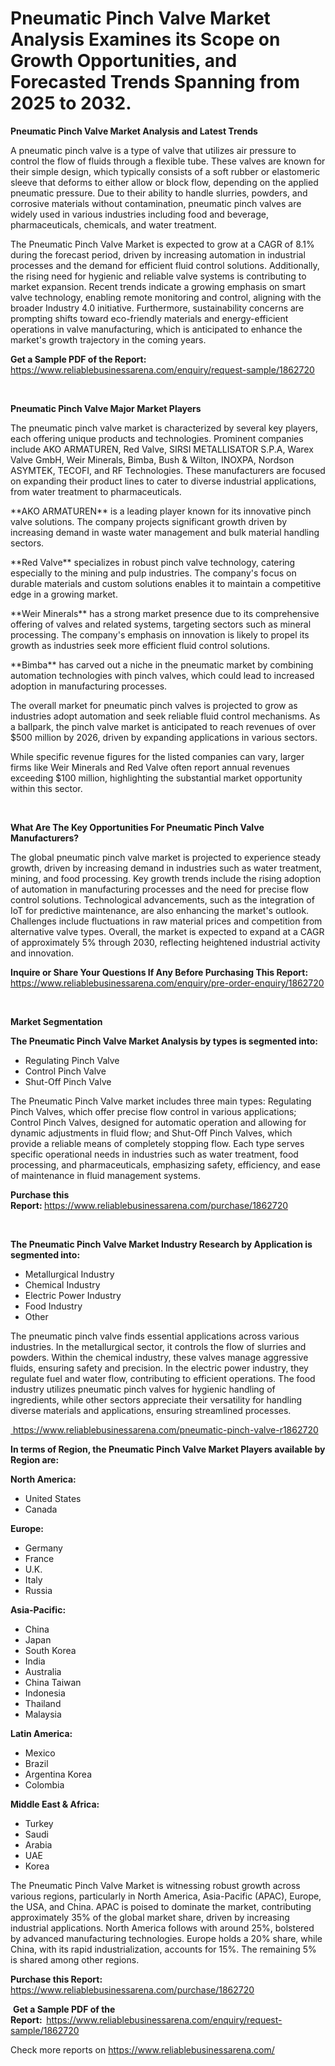 <p><h1>Pneumatic Pinch Valve Market Analysis Examines its Scope on Growth Opportunities, and Forecasted Trends Spanning from 2025 to 2032.</h1></p><p><strong>Pneumatic Pinch Valve Market Analysis and Latest Trends</strong></p>
<p><p>A pneumatic pinch valve is a type of valve that utilizes air pressure to control the flow of fluids through a flexible tube. These valves are known for their simple design, which typically consists of a soft rubber or elastomeric sleeve that deforms to either allow or block flow, depending on the applied pneumatic pressure. Due to their ability to handle slurries, powders, and corrosive materials without contamination, pneumatic pinch valves are widely used in various industries including food and beverage, pharmaceuticals, chemicals, and water treatment.</p><p>The Pneumatic Pinch Valve Market is expected to grow at a CAGR of 8.1% during the forecast period, driven by increasing automation in industrial processes and the demand for efficient fluid control solutions. Additionally, the rising need for hygienic and reliable valve systems is contributing to market expansion. Recent trends indicate a growing emphasis on smart valve technology, enabling remote monitoring and control, aligning with the broader Industry 4.0 initiative. Furthermore, sustainability concerns are prompting shifts toward eco-friendly materials and energy-efficient operations in valve manufacturing, which is anticipated to enhance the market's growth trajectory in the coming years.</p></p>
<p><strong>Get a Sample PDF of the Report:&nbsp;</strong> <a href="https://www.reliablebusinessarena.com/enquiry/request-sample/1862720?utm_campaign=1841&utm_medium=2&utm_source=Github&utm_content=ia&utm_term=16022025&utm_id=pneumatic-pinch-valve">https://www.reliablebusinessarena.com/enquiry/request-sample/1862720</a></p>
<p>&nbsp;</p>
<p><strong>Pneumatic Pinch Valve Major Market Players</strong></p>
<p><p>The pneumatic pinch valve market is characterized by several key players, each offering unique products and technologies. Prominent companies include AKO ARMATUREN, Red Valve, SIRSI METALLISATOR S.P.A, Warex Valve GmbH, Weir Minerals, Bimba, Bush & Wilton, INOXPA, Nordson ASYMTEK, TECOFI, and RF Technologies. These manufacturers are focused on expanding their product lines to cater to diverse industrial applications, from water treatment to pharmaceuticals.</p><p>**AKO ARMATUREN** is a leading player known for its innovative pinch valve solutions. The company projects significant growth driven by increasing demand in waste water management and bulk material handling sectors.</p><p>**Red Valve** specializes in robust pinch valve technology, catering especially to the mining and pulp industries. The company's focus on durable materials and custom solutions enables it to maintain a competitive edge in a growing market.</p><p>**Weir Minerals** has a strong market presence due to its comprehensive offering of valves and related systems, targeting sectors such as mineral processing. The company's emphasis on innovation is likely to propel its growth as industries seek more efficient fluid control solutions.</p><p>**Bimba** has carved out a niche in the pneumatic market by combining automation technologies with pinch valves, which could lead to increased adoption in manufacturing processes.</p><p>The overall market for pneumatic pinch valves is projected to grow as industries adopt automation and seek reliable fluid control mechanisms. As a ballpark, the pinch valve market is anticipated to reach revenues of over $500 million by 2026, driven by expanding applications in various sectors.</p><p>While specific revenue figures for the listed companies can vary, larger firms like Weir Minerals and Red Valve often report annual revenues exceeding $100 million, highlighting the substantial market opportunity within this sector.</p></p>
<p>&nbsp;</p>
<p><strong>What Are The Key Opportunities For Pneumatic Pinch Valve Manufacturers?</strong></p>
<p><p>The global pneumatic pinch valve market is projected to experience steady growth, driven by increasing demand in industries such as water treatment, mining, and food processing. Key growth trends include the rising adoption of automation in manufacturing processes and the need for precise flow control solutions. Technological advancements, such as the integration of IoT for predictive maintenance, are also enhancing the market's outlook. Challenges include fluctuations in raw material prices and competition from alternative valve types. Overall, the market is expected to expand at a CAGR of approximately 5% through 2030, reflecting heightened industrial activity and innovation.</p></p>
<p><strong>Inquire or Share Your Questions If Any Before Purchasing This Report:</strong> <a href="https://www.reliablebusinessarena.com/enquiry/pre-order-enquiry/1862720?utm_campaign=1841&utm_medium=2&utm_source=Github&utm_content=ia&utm_term=16022025&utm_id=pneumatic-pinch-valve">https://www.reliablebusinessarena.com/enquiry/pre-order-enquiry/1862720</a></p>
<p>&nbsp;</p>
<p><strong>Market Segmentation</strong></p>
<p><strong>The Pneumatic Pinch Valve Market Analysis by types is segmented into:</strong></p>
<p><ul><li>Regulating Pinch Valve</li><li>Control Pinch Valve</li><li>Shut-Off Pinch Valve</li></ul></p>
<p><p>The Pneumatic Pinch Valve market includes three main types: Regulating Pinch Valves, which offer precise flow control in various applications; Control Pinch Valves, designed for automatic operation and allowing for dynamic adjustments in fluid flow; and Shut-Off Pinch Valves, which provide a reliable means of completely stopping flow. Each type serves specific operational needs in industries such as water treatment, food processing, and pharmaceuticals, emphasizing safety, efficiency, and ease of maintenance in fluid management systems.</p></p>
<p><strong>Purchase this Report:&nbsp;</strong><a href="https://www.reliablebusinessarena.com/purchase/1862720?utm_campaign=1841&utm_medium=2&utm_source=Github&utm_content=ia&utm_term=16022025&utm_id=pneumatic-pinch-valve">https://www.reliablebusinessarena.com/purchase/1862720</a></p>
<p>&nbsp;</p>
<p><strong>The Pneumatic Pinch Valve Market Industry Research by Application is segmented into:</strong></p>
<p><ul><li>Metallurgical Industry</li><li>Chemical Industry</li><li>Electric Power Industry</li><li>Food Industry</li><li>Other</li></ul></p>
<p><p>The pneumatic pinch valve finds essential applications across various industries. In the metallurgical sector, it controls the flow of slurries and powders. Within the chemical industry, these valves manage aggressive fluids, ensuring safety and precision. In the electric power industry, they regulate fuel and water flow, contributing to efficient operations. The food industry utilizes pneumatic pinch valves for hygienic handling of ingredients, while other sectors appreciate their versatility for handling diverse materials and applications, ensuring streamlined processes.</p></p>
<p><a href="https://www.reliablebusinessarena.com/pneumatic-pinch-valve-r1862720?utm_campaign=1841&utm_medium=2&utm_source=Github&utm_content=ia&utm_term=16022025&utm_id=pneumatic-pinch-valve">&nbsp;https://www.reliablebusinessarena.com/pneumatic-pinch-valve-r1862720</a></p>
<p><strong>In terms of Region, the Pneumatic Pinch Valve Market Players available by Region are:</strong></p>
<p>
    <p> <strong> North America: </strong>
        <ul>
            <li>United States</li>
            <li>Canada</li>
        </ul>
        </p> 
    <p> <strong> Europe: </strong>
        <ul>
            <li>Germany</li>
            <li>France</li>
            <li>U.K.</li>
            <li>Italy</li>
            <li>Russia</li>
        </ul>
        </p> 
    <p> <strong> Asia-Pacific: </strong>
        <ul>
            <li>China</li>
            <li>Japan</li>
            <li>South Korea</li>
            <li>India</li>
            <li>Australia</li>
            <li>China Taiwan</li>
            <li>Indonesia</li>
            <li>Thailand</li>
            <li>Malaysia</li>
        </ul>
        </p> 
    <p> <strong> Latin America: </strong>
        <ul>
            <li>Mexico</li>
            <li>Brazil</li>
            <li>Argentina Korea</li>
            <li>Colombia</li>
        </ul>
        </p> 
    <p> <strong> Middle East & Africa: </strong>
        <ul>
            <li>Turkey</li>
            <li>Saudi</li>
            <li>Arabia</li>
            <li>UAE</li>
            <li>Korea</li>
        </ul>
    </p>
    </p>
<p><p>The Pneumatic Pinch Valve Market is witnessing robust growth across various regions, particularly in North America, Asia-Pacific (APAC), Europe, the USA, and China. APAC is poised to dominate the market, contributing approximately 35% of the global market share, driven by increasing industrial applications. North America follows with around 25%, bolstered by advanced manufacturing technologies. Europe holds a 20% share, while China, with its rapid industrialization, accounts for 15%. The remaining 5% is shared among other regions.</p></p>
<p><strong>Purchase this Report: </strong><a href="https://www.reliablebusinessarena.com/purchase/1862720?utm_campaign=1841&utm_medium=2&utm_source=Github&utm_content=ia&utm_term=16022025&utm_id=pneumatic-pinch-valve">https://www.reliablebusinessarena.com/purchase/1862720</a></p>
<p>&nbsp;<strong>Get a Sample PDF of the Report:&nbsp;&nbsp;</strong><a href="https://www.reliablebusinessarena.com/enquiry/request-sample/1862720?utm_campaign=1841&utm_medium=2&utm_source=Github&utm_content=ia&utm_term=16022025&utm_id=pneumatic-pinch-valve">https://www.reliablebusinessarena.com/enquiry/request-sample/1862720</a></p>
<p><strong></strong></p>
<p>Check more reports on <a href="https://www.reliablebusinessarena.com/?utm_campaign=1841&utm_medium=2&utm_source=Github&utm_content=ia&utm_term=16022025&utm_id=pneumatic-pinch-valve">https://www.reliablebusinessarena.com/</a></p>